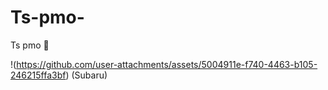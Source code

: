 # Ts-pmo-
Ts pmo 🥀 

!(https://github.com/user-attachments/assets/5004911e-f740-4463-b105-246215ffa3bf)
(Subaru)
